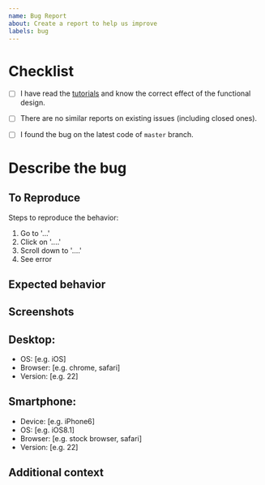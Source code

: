 ```yaml
---
name: Bug Report
about: Create a report to help us improve
labels: bug
---
```


# Checklist
<!-- Please complete the following list of tasks, and then check it by change the "[ ]" to "[x]" -->
- [ ] I have read the [tutorials](https://chirpy.cotes.info/categories/tutorial/) and know the correct effect of the functional design.
- [ ] There are no similar reports on existing issues (including closed ones).
- [ ] I found the bug on the latest code of `master` branch.


# Describe the bug
<!-- A clear and concise description of what the bug is. -->

## To Reproduce

Steps to reproduce the behavior:

1. Go to '...'
2. Click on '....'
3. Scroll down to '....'
4. See error


## Expected behavior
<!-- A clear and concise description of what you expected to happen. -->

## Screenshots
<!-- If applicable, add screenshots to help explain your problem. -->

## Desktop:
<!-- Please complete the following information -->
 - OS: [e.g. iOS]
 - Browser: [e.g. chrome, safari]
 - Version: [e.g. 22]

## Smartphone:
<!-- please complete the following information -->
 - Device: [e.g. iPhone6]
 - OS: [e.g. iOS8.1]
 - Browser: [e.g. stock browser, safari]
 - Version: [e.g. 22]

## Additional context
<!-- Add any other context about the problem here. -->
